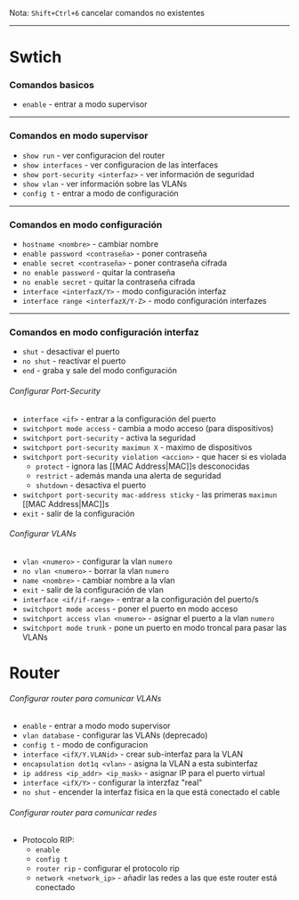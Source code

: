 Nota: `Shift+Ctrl+6` cancelar comandos no existentes 
___

# Swtich
### Comandos basicos
- `enable` - entrar a modo supervisor
___

### Comandos en modo supervisor
- `show run` - ver configuracion del router
- `show interfaces` - ver configuracion de las interfaces
- `show port-security <interfaz>` - ver información de seguridad
- `show vlan` - ver información sobre las VLANs
- `config t` - entrar a modo de configuración
___

### Comandos en modo configuración
- `hostname <nombre>` - cambiar nombre
- `enable password <contraseña>` - poner contraseña
- `enable secret <contraseña>` - poner contraseña cifrada
- `no enable password` - quitar la contraseña
- `no enable secret` - quitar la contraseña cifrada
- `interface <interfazX/Y>` - modo configuración interfaz 
- `interface range <interfazX/Y-Z>` - modo configuración interfazes
___

### Comandos en modo configuración interfaz
- `shut` - desactivar el puerto
- `no shut` - reactivar el puerto
- `end` - graba y sale del modo configuración

###### Configurar Port-Security
- `interface <if>` - entrar a la configuración del puerto
- `switchport mode access` - cambia a modo acceso (para dispositivos)
- `switchport port-security` - activa la seguridad
- `switchport port-security maximun X` - maximo de dispositivos
- `switchport port-security violation <accion>` - que hacer si es violada
	- `protect` - ignora las [[MAC Address|MAC]]s desconocidas
	- `restrict` - además manda una alerta de seguridad
	- `shutdown` - desactiva el puerto
- `switchport port-security mac-address sticky` - las primeras `maximun` [[MAC Address|MAC]]s  
- `exit` - salir de la configuración

###### Configurar VLANs
- `vlan <numero>` - configurar la vlan `numero`
- `no vlan <numero>` - borrar la vlan `numero`
- `name <nombre>` - cambiar nombre a la vlan
- `exit` - salir de la configuración de vlan
- `interface <if/if-range>` - entrar a la configuración del puerto/s
- `switchport mode access` - poner el puerto en modo acceso
- `switchport access vlan <numero>` - asignar el puerto a la vlan `numero`
- `switchport mode trunk` - pone un puerto en modo troncal para pasar las VLANs

# Router
###### Configurar router para comunicar VLANs
- `enable` - entrar a modo modo supervisor
- `vlan database` - configurar las VLANs (deprecado)
- `config t` - modo de configuracion
- `interface <ifX/Y.VLANid>` - crear sub-interfaz para la VLAN
- `encapsulation dot1q <vlan>` - asigna la VLAN a esta subinterfaz
- `ip address <ip_addr> <ip_mask>` - asignar IP para el puerto virtual
- `interface <ifX/Y>` - configurar la interzfaz "real"
- `no shut` - encender la interfaz fisica en la que está conectado el cable

###### Configurar router para comunicar redes
- Protocolo RIP:
	- `enable`
	- `config t`
	- `router rip` - configurar el protocolo rip
	- `network <network_ip>` - añadir las redes a las que este router está conectado 